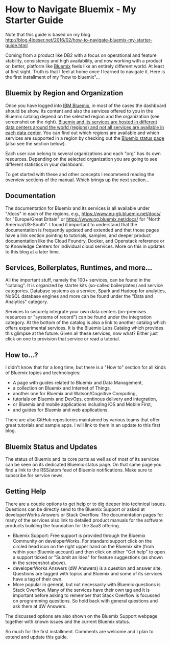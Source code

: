 # How to Navigate Bluemix - My Starter Guide
Note that this guide is based on my blog http://blog.4loeser.net/2016/02/how-to-navigate-bluemix-my-starter-guide.html

Coming from a product like DB2 with a focus on operational and feature stability, consistency and high availability, and now working with a product or, better, platform like [Bluemix](http://bluemix.net) feels like an entirely different world. At least at first sight. Truth is that I feel at home once I learned to navigate it. Here is the first installment of my "how to bluemix"...

## Bluemix by Region and Organization
Once you have logged into [IBM Bluemix](http://bluemix.net), in most of the cases the dashboard should be show. Its content and also the services offered to you in the Bluemix catalog depend on the selected region and the organization (see screenshot on the right). [Bluemix and its services are hosted in different data centers around the world (regions) and not all services are available in each data center](https://www.ng.bluemix.net/docs/overview/index.html). You can find out which regions are available and which services are supported in a region by checking out the [Bluemix status page](https://developer.ibm.com/bluemix/support/#status) (also see the section below).

Each user can belong to several organizations and each "org" has its own resources. Depending on the selected organization you are going to see different statistics in your dashboard.

To get started with these and other concepts I recommend reading the overview sections of the manual. Which brings up the next section...

## Documentation
The documentation for Bluemix and its services is all available under "/docs" in each of the regions, e.g., https://www.eu-gb.bluemix.net/docs/ for "Europe/Great Britain" or https://www.ng.bluemix.net/docs/ for "North America/US-South". I found it important to understand that the documentation is frequently updated and extended and that those pages have a link section pointing to tutorials, samples, and deeper product documentation like the Cloud Foundry, Docker, and Openstack reference or to Knowledge Centers for individual cloud services. More on this in updates to this blog at a later time.

## Services, Boilerplates, Runtimes, and more...
All the important stuff, namely the 100+ services, can be found in the "catalog". It is organized by starter kits (so-called boilerplates) and service categories. Database systems as a service, Spark and Hadoop for analytics, NoSQL database engines and more can be found under the "Data and Analytics" category.

Services to securely integrate your own data centers (on-premises resources or "systems of record") can be found under the integration category. At the bottom of the catalog is also a link to another catalog which offers experimental services. It is the Bluemix Labs Catalog which provides this glimpse at the future. Given all these services, now what? Either just click on one to provision that service or read a tutorial.

## How to...?
I didn't know that for a long time, but there is a "How to" section for all kinds of Bluemix topics and technologies:

  * A page with guides related to Bluemix and Data Management,
  * a collection on Bluemix and Internet of Things,
  * another one for Bluemix and Watson/Cognitive Computing,
  * tutorials on Bluemix and DevOps, continous delivery and integration,
  * or Bluemix and mobile applications including iOS and Mobile First,
  * and guides for Bluemix and web applications.

There are also GitHub repositories maintained by various teams that offer great tutorials and sample apps. I will link to them in an update to this first blog.

## Bluemix Status and Updates
The status of Bluemix and its core parts as well as of most of its services can be seen on its dedicated Bluemix status page. On that same page you find a link to the RSS/atom feed of Bluemix notifications. Make sure to subscribe for service news.

## Getting Help
There are a couple options to get help or to dig deeper into technical issues. Questions can be directly send to the Bluemix Support or asked at developerWorks Answers or Stack Overflow. The documentation pages for many of the services also link to detailed product manuals for the software products building the foundation for the SaaS offering.

* Bluemix Support: Free support is provided through the Bluemix Community on developerWorks. For standard support click on the circled head icon on the right upper hand on the Bluemix site (from within your Bluemix account) and then click on either "Get help" to open a support ticked or "Submit an Idea" for feature suggestions (as shown in the screenshot above).
* developerWorks Answers (dW Answers) is a question and answer site. Questions are tagged with topics and Bluemix and some of its services have a tag of their own.
* More popular in general, but not necessarily with Bluemix questions is Stack Overflow. Many of the services have their own tag and it is important before asking to remember that Stack Overflow is focussed on programming questions. So hold back with general questions and ask them at dW Answers.

The discussed options are also shown on the Bluemix Support webpage together with known issues and the current Bluemix status.

So much for the first installment. Comments are welcome and I plan to extend and update this guide. 
